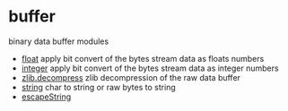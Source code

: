# buffer

binary data buffer modules

+ [float](buffer/float.1) apply bit convert of the bytes stream data as floats numbers
+ [integer](buffer/integer.1) apply bit convert of the bytes stream data as integer numbers
+ [zlib.decompress](buffer/zlib.decompress.1) zlib decompression of the raw data buffer
+ [string](buffer/string.1) char to string or raw bytes to string
+ [escapeString](buffer/escapeString.1) 
